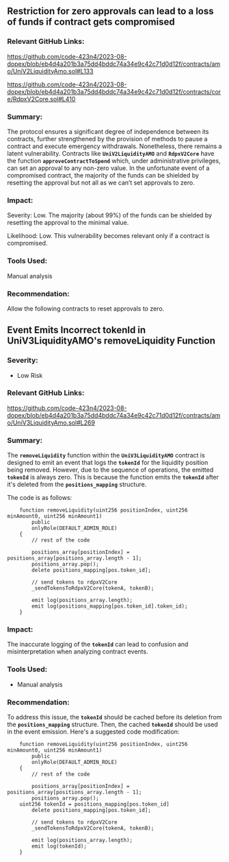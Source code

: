 ## Restriction for zero approvals can lead to a loss of funds if contract gets compromised

### **Relevant GitHub Links:**

https://github.com/code-423n4/2023-08-dopex/blob/eb4d4a201b3a75dd4bddc74a34e9c42c71d0d12f/contracts/amo/UniV2LiquidityAmo.sol#L133

https://github.com/code-423n4/2023-08-dopex/blob/eb4d4a201b3a75dd4bddc74a34e9c42c71d0d12f/contracts/core/RdpxV2Core.sol#L410

### **Summary:**

The protocol ensures a significant degree of independence between its contracts, further strengthened by the provision of methods to pause a contract and execute emergency withdrawals. Nonetheless, there remains a latent vulnerability. Contracts like **`UniV2LiquidityAMO`** and **`RdpxV2Core`** have the function **`approveContractToSpend`** which, under administrative privileges, can set an approval to any non-zero value. In the unfortunate event of a compromised contract, the majority of the funds can be shielded by resetting the approval but not all as we can’t set approvals to zero.

### **Impact:**

Severity: Low.  The majority (about 99%) of the funds can be shielded by resetting the approval to the minimal value.

Likelihood: Low. This vulnerability becomes relevant only if a contract is compromised.

### **Tools Used:**

Manual analysis

### **Recommendation:**

Allow the following contracts to reset approvals to zero.

## Event Emits Incorrect tokenId in UniV3LiquidityAMO's removeLiquidity Function

### **Severity:**

- Low Risk

### **Relevant GitHub Links:**

https://github.com/code-423n4/2023-08-dopex/blob/eb4d4a201b3a75dd4bddc74a34e9c42c71d0d12f/contracts/amo/UniV3LiquidityAmo.sol#L269

### **Summary:**

The **`removeLiquidity`** function within the **`UniV3LiquidityAMO`** contract is designed to emit an event that logs the **`tokenId`** for the liquidity position being removed. However, due to the sequence of operations, the emitted **`tokenId`** is always zero. This is because the function emits the **`tokenId`** after it's deleted from the **`positions_mapping`** structure.

The code is as follows:

```solidity
    function removeLiquidity(uint256 positionIndex, uint256 minAmount0, uint256 minAmount1)
        public
        onlyRole(DEFAULT_ADMIN_ROLE)
    {
        // rest of the code

        positions_array[positionIndex] = positions_array[positions_array.length - 1];
        positions_array.pop();
        delete positions_mapping[pos.token_id];

        // send tokens to rdpxV2Core
        _sendTokensToRdpxV2Core(tokenA, tokenB);

        emit log(positions_array.length);
        emit log(positions_mapping[pos.token_id].token_id);
    }
```

### **Impact:**

The inaccurate logging of the **`tokenId`** can lead to confusion and misinterpretation when analyzing contract events.

### **Tools Used:**

- Manual analysis

### **Recommendation:**

To address this issue, the **`tokenId`** should be cached before its deletion from the **`positions_mapping`** structure. Then, the cached **`tokenId`** should be used in the event emission. Here's a suggested code modification:

```solidity
    function removeLiquidity(uint256 positionIndex, uint256 minAmount0, uint256 minAmount1)
        public
        onlyRole(DEFAULT_ADMIN_ROLE)
    {
        // rest of the code

        positions_array[positionIndex] = positions_array[positions_array.length - 1];
        positions_array.pop();
	uint256 tokenId = positions_mapping[pos.token_id]
        delete positions_mapping[pos.token_id];

        // send tokens to rdpxV2Core
        _sendTokensToRdpxV2Core(tokenA, tokenB);

        emit log(positions_array.length);
        emit log(tokenId);
    }
```